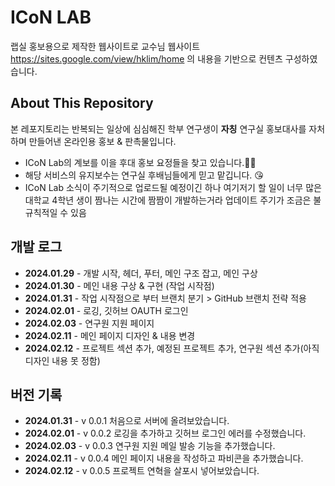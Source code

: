 # ICoN LAB
랩실 홍보용으로 제작한 웹사이트로 교수님 웹사이트 https://sites.google.com/view/hklim/home 의 내용을 기반으로 컨텐츠 구성하였습니다.

## About This Repository
본 레포지토리는 반복되는 일상에 심심해진 학부 연구생이 **자칭** 연구실 홍보대사를 자처하며 만들어낸 온라인용 홍보 & 판촉물입니다.
* ICoN Lab의 계보를 이을 후대 홍보 요정들을 찾고 있습니다.🧚🏻
* 해당 서비스의 유지보수는 연구실 후배님들에게 믿고 맡깁니다. 😘
* ICoN Lab 소식이 주기적으로 업로드될 예정이긴 하나 여기저기 할 일이 너무 많은 대학교 4학년 생이 짬나는 시간에 짬짬이 개발하는거라 업데이트 주기가 조금은 불규칙적일 수 있음


## 개발 로그
* **2024.01.29** - 개발 시작, 헤더, 푸터, 메인 구조 잡고, 메인 구상
* **2024.01.30** - 메인 내용 구상 & 구현 (작업 시작점)
* **2024.01.31** - 작업 시작점으로 부터 브랜치 분기 > GitHub 브랜치 전략 적용
* **2024.02.01** - 로깅, 깃허브 OAUTH 로그인
* **2024.02.03** - 연구원 지원 페이지
* **2024.02.11** - 메인 페이지 디자인 & 내용 변경
* **2024.02.12** - 프로젝트 섹션 추가, 예정된 프로젝트 추가, 연구원 섹션 추가(아직 디자인 내용 못 정함)


## 버전 기록
* **2024.01.31** - v 0.0.1  처음으로 서버에 올려보았습니다.
* **2024.02.01** - v 0.0.2  로깅을 추가하고 깃허브 로그인 에러를 수정했습니다.
* **2024.02.03** - v 0.0.3  연구원 지원 메일 발송 기능을 추가했습니다.
* **2024.02.11** - v 0.0.4  메인 페이지 내용을 작성하고 파비콘을 추가했습니다.
* **2024.02.12** - v 0.0.5  프로젝트 연혁을 살포시 넣어보았습니다.
